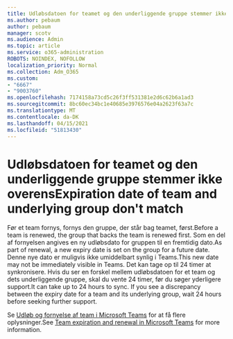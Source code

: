 ```yaml
---
title: Udløbsdatoen for teamet og den underliggende gruppe stemmer ikke overens
ms.author: pebaum
author: pebaum
manager: scotv
ms.audience: Admin
ms.topic: article
ms.service: o365-administration
ROBOTS: NOINDEX, NOFOLLOW
localization_priority: Normal
ms.collection: Adm_O365
ms.custom:
- "6667"
- "9003760"
ms.openlocfilehash: 7174158a73cd5c26f3ff531381e2d6c62b6a1ad3
ms.sourcegitcommit: 8bc60ec34bc1e40685e3976576e04a2623f63a7c
ms.translationtype: MT
ms.contentlocale: da-DK
ms.lasthandoff: 04/15/2021
ms.locfileid: "51813430"
---
```

# <a name="expiration-date-of-team-and-underlying-group-dont-match"></a><span data-ttu-id="44b86-102">Udløbsdatoen for teamet og den underliggende gruppe stemmer ikke overens</span><span class="sxs-lookup"><span data-stu-id="44b86-102">Expiration date of team and underlying group don't match</span></span>

<span data-ttu-id="44b86-103">Før et team fornys, fornys den gruppe, der står bag teamet, først.</span><span class="sxs-lookup"><span data-stu-id="44b86-103">Before a team is renewed, the group that backs the team is renewed first.</span></span> <span data-ttu-id="44b86-104">Som en del af fornyelsen angives en ny udløbsdato for gruppen til en fremtidig dato.</span><span class="sxs-lookup"><span data-stu-id="44b86-104">As part of renewal, a new expiry date is set on the group for a future date.</span></span> <span data-ttu-id="44b86-105">Denne nye dato er muligvis ikke umiddelbart synlig i Teams.</span><span class="sxs-lookup"><span data-stu-id="44b86-105">This new date may not be immediately visible in Teams.</span></span> <span data-ttu-id="44b86-106">Det kan tage op til 24 timer at synkronisere. Hvis du ser en forskel mellem udløbsdatoen for et team og dets underliggende gruppe, skal du vente 24 timer, før du søger yderligere support.</span><span class="sxs-lookup"><span data-stu-id="44b86-106">It can take up to 24 hours to sync. If you see a discrepancy between the expiry date for a team and its underlying group, wait 24 hours before seeking further support.</span></span>  

<span data-ttu-id="44b86-107">Se [Udløb og fornyelse af team i Microsoft Teams](https://docs.microsoft.com/microsoftteams/team-expiration-renewal)  for at få flere oplysninger.</span><span class="sxs-lookup"><span data-stu-id="44b86-107">See [Team expiration and renewal in Microsoft Teams](https://docs.microsoft.com/microsoftteams/team-expiration-renewal)  for more information.</span></span>
